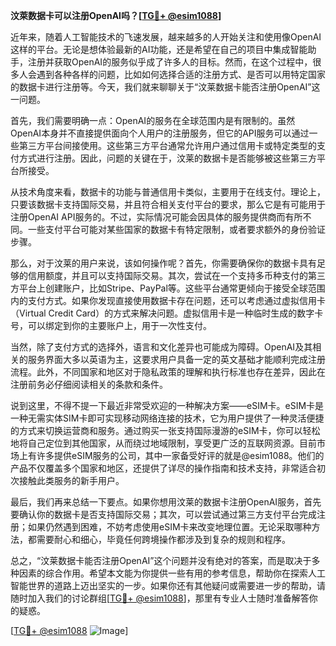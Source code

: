 **汶萊数据卡可以注册OpenAI吗？[[TG💪+ @esim1088](https://t.me/s/esim1088)]**

近年来，随着人工智能技术的飞速发展，越来越多的人开始关注和使用像OpenAI这样的平台。无论是想体验最新的AI功能，还是希望在自己的项目中集成智能助手，注册并获取OpenAI的服务似乎成了许多人的目标。然而，在这个过程中，很多人会遇到各种各样的问题，比如如何选择合适的注册方式、是否可以用特定国家的数据卡进行注册等。今天，我们就来聊聊关于“汶莱数据卡能否注册OpenAI”这一问题。

首先，我们需要明确一点：OpenAI的服务在全球范围内是有限制的。虽然OpenAI本身并不直接提供面向个人用户的注册服务，但它的API服务可以通过一些第三方平台间接使用。这些第三方平台通常允许用户通过信用卡或特定类型的支付方式进行注册。因此，问题的关键在于，汶莱的数据卡是否能够被这些第三方平台所接受。

从技术角度来看，数据卡的功能与普通信用卡类似，主要用于在线支付。理论上，只要该数据卡支持国际交易，并且符合相关支付平台的要求，那么它是有可能用于注册OpenAI API服务的。不过，实际情况可能会因具体的服务提供商而有所不同。一些支付平台可能对某些国家的数据卡有特定限制，或者要求额外的身份验证步骤。

那么，对于汶莱的用户来说，该如何操作呢？首先，你需要确保你的数据卡具有足够的信用额度，并且可以支持国际交易。其次，尝试在一个支持多币种支付的第三方平台上创建账户，比如Stripe、PayPal等。这些平台通常更倾向于接受全球范围内的支付方式。如果你发现直接使用数据卡存在问题，还可以考虑通过虚拟信用卡（Virtual Credit Card）的方式来解决问题。虚拟信用卡是一种临时生成的数字卡号，可以绑定到你的主要账户上，用于一次性支付。

当然，除了支付方式的选择外，语言和文化差异也可能成为障碍。OpenAI及其相关的服务界面大多以英语为主，这要求用户具备一定的英文基础才能顺利完成注册流程。此外，不同国家和地区对于隐私政策的理解和执行标准也存在差异，因此在注册前务必仔细阅读相关的条款和条件。

说到这里，不得不提一下最近非常受欢迎的一种解决方案——eSIM卡。eSIM卡是一种无需实体SIM卡即可实现移动网络连接的技术，它为用户提供了一种灵活便捷的方式来切换运营商和服务。通过购买一张支持国际漫游的eSIM卡，你可以轻松地将自己定位到其他国家，从而绕过地域限制，享受更广泛的互联网资源。目前市场上有许多提供eSIM服务的公司，其中一家备受好评的就是@esim1088。他们的产品不仅覆盖多个国家和地区，还提供了详尽的操作指南和技术支持，非常适合初次接触此类服务的新手用户。

最后，我们再来总结一下要点。如果你想用汶莱的数据卡注册OpenAI服务，首先要确认你的数据卡是否支持国际交易；其次，可以尝试通过第三方支付平台完成注册；如果仍然遇到困难，不妨考虑使用eSIM卡来改变地理位置。无论采取哪种方法，都需要耐心和细心，毕竟任何跨境操作都涉及到复杂的规则和程序。

总之，“汶莱数据卡能否注册OpenAI”这个问题并没有绝对的答案，而是取决于多种因素的综合作用。希望本文能为你提供一些有用的参考信息，帮助你在探索人工智能世界的道路上迈出坚实的一步。如果你还有其他疑问或需要进一步的帮助，请随时加入我们的讨论群组[[TG💪+ @esim1088](https://t.me/s/esim1088)]，那里有专业人士随时准备解答你的疑惑。

[[TG💪+ @esim1088](https://t.me/s/esim1088) ![Image](https://i.postimg.cc/4NQfJmqS/Snipaste-2025-05-13-00-14-12.png)]